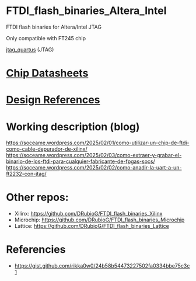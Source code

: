 # FTDI_flash_binaries_Altera_Intel
 FTDI flash binaries for Altera/Intel JTAG

Only compatible with FT245 chip

[jtag_quartus](./binaries/jtag_quartus.conf) (JTAG)


# [Chip Datasheets](./datasheet/)

# [Design References](/design_references/)

# Working description (blog)

https://soceame.wordpress.com/2025/02/01/como-utilizar-un-chip-de-ftdi-como-cable-depurador-de-xilinx/
https://soceame.wordpress.com/2025/02/03/como-extraer-y-grabar-el-binario-de-los-ftdi-para-cualquier-fabricante-de-fpgas-socs/
https://soceame.wordpress.com/2025/02/02/como-anadir-la-uart-a-un-ft2232-con-jtag/

# Other repos:
- Xilinx: https://github.com/DRubioG/FTDI_flash_binaries_Xilinx
- Microchip: https://github.com/DRubioG/FTDI_flash_binaries_Microchip
- Lattice: https://github.com/DRubioG/FTDI_flash_binaries_Lattice

# Referencies
- https://gist.github.com/rikka0w0/24b58b54473227502fa0334bbe75c3c1